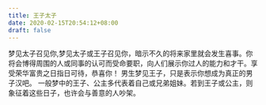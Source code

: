 ```yaml
---
title: 王子太子
date: 2020-02-15T20:54:12+08:00
draft: false
---
```


梦见太子召见你,梦见太子或王子召见你，暗示不久的将来家里就会发生喜事。你将会博得周围的人或同事的认可而受命要职，向人们展示你过人的能力和才干。享受荣华富贵之日指日可待，恭喜你！
男生梦见王子，只是表示你想成为真正的男子汉吧。
一般梦中的王子、公主多代表着自己或兄弟姐妹。若到王子或公主，则象征着这些日子，也许会与善意的人吵架。